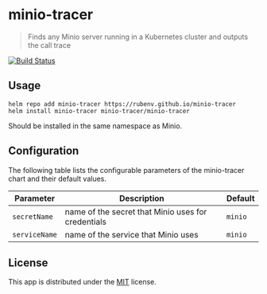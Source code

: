 # minio-tracer

> Finds any Minio server running in a Kubernetes cluster and outputs the call trace

[![Build Status](https://github.com/rubenv/minio-tracer/workflows/Publish/badge.svg)](https://github.com/rubenv/minio-tracer/actions)

## Usage

```
helm repo add minio-tracer https://rubenv.github.io/minio-tracer
helm install minio-tracer minio-tracer/minio-tracer
```

Should be installed in the same namespace as Minio.

## Configuration

The following table lists the configurable parameters of the minio-tracer chart and their default values.

Parameter | Description | Default
--- | --- | ---
`secretName` | name of the secret that Minio uses for credentials | `minio`
`serviceName` | name of the service that Minio uses | `minio`

## License

This app is distributed under the [MIT](LICENSE) license.
